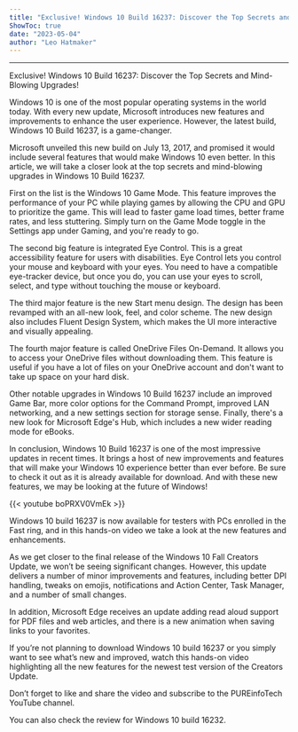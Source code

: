 ```yaml
---
title: "Exclusive! Windows 10 Build 16237: Discover the Top Secrets and Mind-Blowing Upgrades!"
ShowToc: true 
date: "2023-05-04"
author: "Leo Hatmaker"
---
```

*****
Exclusive! Windows 10 Build 16237: Discover the Top Secrets and Mind-Blowing Upgrades!

Windows 10 is one of the most popular operating systems in the world today. With every new update, Microsoft introduces new features and improvements to enhance the user experience. However, the latest build, Windows 10 Build 16237, is a game-changer.

Microsoft unveiled this new build on July 13, 2017, and promised it would include several features that would make Windows 10 even better. In this article, we will take a closer look at the top secrets and mind-blowing upgrades in Windows 10 Build 16237.

First on the list is the Windows 10 Game Mode. This feature improves the performance of your PC while playing games by allowing the CPU and GPU to prioritize the game. This will lead to faster game load times, better frame rates, and less stuttering. Simply turn on the Game Mode toggle in the Settings app under Gaming, and you're ready to go.

The second big feature is integrated Eye Control. This is a great accessibility feature for users with disabilities. Eye Control lets you control your mouse and keyboard with your eyes. You need to have a compatible eye-tracker device, but once you do, you can use your eyes to scroll, select, and type without touching the mouse or keyboard.

The third major feature is the new Start menu design. The design has been revamped with an all-new look, feel, and color scheme. The new design also includes Fluent Design System, which makes the UI more interactive and visually appealing.

The fourth major feature is called OneDrive Files On-Demand. It allows you to access your OneDrive files without downloading them. This feature is useful if you have a lot of files on your OneDrive account and don't want to take up space on your hard disk.

Other notable upgrades in Windows 10 Build 16237 include an improved Game Bar, more color options for the Command Prompt, improved LAN networking, and a new settings section for storage sense. Finally, there's a new look for Microsoft Edge's Hub, which includes a new wider reading mode for eBooks.

In conclusion, Windows 10 Build 16237 is one of the most impressive updates in recent times. It brings a host of new improvements and features that will make your Windows 10 experience better than ever before. Be sure to check it out as it is already available for download. And with these new features, we may be looking at the future of Windows!

{{< youtube boPRXV0VmEk >}} 



Windows 10 build 16237 is now available for testers with PCs enrolled in the Fast ring, and in this hands-on video we take a look at the new features and enhancements.
 
As we get closer to the final release of the Windows 10 Fall Creators Update, we won’t be seeing significant changes. However, this update delivers a number of minor improvements and features, including better DPI handling, tweaks on emojis, notifications and Action Center, Task Manager, and a number of small changes.   
 
In addition, Microsoft Edge receives an update adding read aloud support for PDF files and web articles, and there is a new animation when saving links to your favorites.
 
If you’re not planning to download Windows 10 build 16237 or you simply want to see what’s new and improved, watch this hands-on video highlighting all the new features for the newest test version of the Creators Update.
 
Don’t forget to like and share the video and subscribe to the PUREinfoTech YouTube channel.
 
You can also check the review for Windows 10 build 16232.
 






